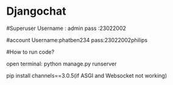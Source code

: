 ﻿# Djangochat
#Superuser
Username : admin
pass :23022002


#account
Username:phatben234
pass:23022002philips


#How to run code?

open terminal: python manage.py runserver 

pip install channels==3.0.5(if ASGI and Websocket not working)
